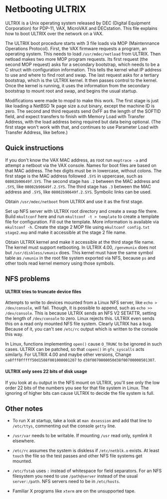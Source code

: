 # Netbooting ULTRIX

ULTRIX is a Unix operating system released by DEC (Digital Equipment
Corporation) for PDP-11, VAX, MicroVAX and DECstation. This file explains
how to boot ULTRIX over the network on a VAX.

The ULTRIX boot procedure starts with 3 file loads via MOP (Maintennance
Operations Protocol). First, the VAX firmware requests a program, an operating
system. This needs to load `/usr/mdec/netload` from ULTRIX. Then netload makes
two more MOP program requests. Its first request (the second MOP request) asks
for a secondary bootstrap, which needs to be a C struct with configuration
information. This tells the kernel what IP address to use and where to find
root and swap. The last request asks for a tertiary bootstrap, which is the
ULTRIX kernel. It then passes control to the kernel. Once the kernel is
running, it uses the information from the secondary bootstrap to mount root
and swap, and begins the usual startup.

Modifications were made to mopd to make this work. The first stage is just
like loading a NetBSD 1k page size a.out binary, except the machine ID is zero.
The second and third requests send 0xFF as the length of the SOFTID field,
and expect transfers to finish with Memory Load with Transfer Address, with
the load address being required but data being optional. (The first stage won't
work with that, and continues to use Parameter Load with Transfer Address, like
before.)

## Quick instructions

If you don't know the VAX MAC address, as root run `moptrace -a` and attempt a
netboot via the VAX console. Names for boot files are based on that MAC address.
The hex digits must be in lowercase, without colons. The first stage is the 
MAC address followed `.SYS` in uppercase, such as `08002b90649f.SYS`. The
second stage has `.2` between the MAC address and `.SYS`, like
`08002b90649f.2.SYS`. The third stage has `.3` between the MAC address and
`.SYS`, like `08002b90649f.2.SYS`. Symbolic links can be used.

Obtain `/usr/mdec/netboot` from ULTRIX and use it as the first stage.

Set up NFS server with ULTRIX root directory and create a swap file there.
Build `mkultconf` here and run `mkultconf -t > template` to create a template
file for configuration. Fill out the template. More information is available
via `mkultconf -h`. Create the stage 2 MOP file using 
`mkultconf config.txt stage2.mop` and make it accessible at the stage 2 file
name.

Obtain ULTRIX kernel and make it accessible at the third stage file name. The
kernel must support netbooting. In ULTRIX 4.00, `/genvmunix` does not but
`/usr/diskless/vmunix` does. This kernel must have the same symbol table as
`/vmunix` in the root file system exported via NFS, because `ps` and other
tools read kernel memory using those symbols.

## NFS problems

#### ULTRIX tries to truncate device files

Attempts to write to devices mounted from a Linux NFS server, like 
`echo > /dev/console`, will fail. Though, it is possible to append, such as
`echo >> /dev/console`. This is because ULTRIX sends an NFS V2 SETATTR, setting
the length of `/dev/console` to zero. Linux rejects this. ULTRIX even sends this
on a read only mounted NFS file system. Clearly ULTRIX has a bug. Because of it,
you can't see `/etc/rc` output which is written to the console this way.

In Linux, functions implementing `open()` cause `O_TRUNC` to be ignored in
such cases. ULTRIX can be patched, so that `copen()` in `gfs_syscalls` acts
similarly. For ULTRIX 4.00 and maybe other versions, Change
`ca8fff0fffff50d1508f001000001207` to `d38f0070000050d38f00700000501307`.

#### ULTRIX only sees 22 bits of disk usage

If you look at `du` output in the NFS mount on ULTRIX, you'll see only the
low order 22 bits of the numbers you see for that file system in Linux. The
ignoring of higher bits can cause ULTRIX to decide the file system is full.

## Other notes

* To run X at startup, take a look at `man dxsession` and add that line to
`/etc/ttys`, commenting out the console `getty` line.

* `/usr/var` needs to be writable. If mounting `/usr` read only, symlink it
elsewhere.

* `/etc/rc` assumes the system is diskless if `/etc/netblk.o` exists. At least
`touch` the file so the test passes and other NFS file systems get mounted.

* `/etc/fstab` uses `:` instead of whitespace for field separators. For an
NFS filesystem you need to use `/path@server` instead of the usual
`server:/path`. NFS servers need to be in `/etc/hosts`.

* Familiar X programs like `xterm` are on the unsupported tape.

